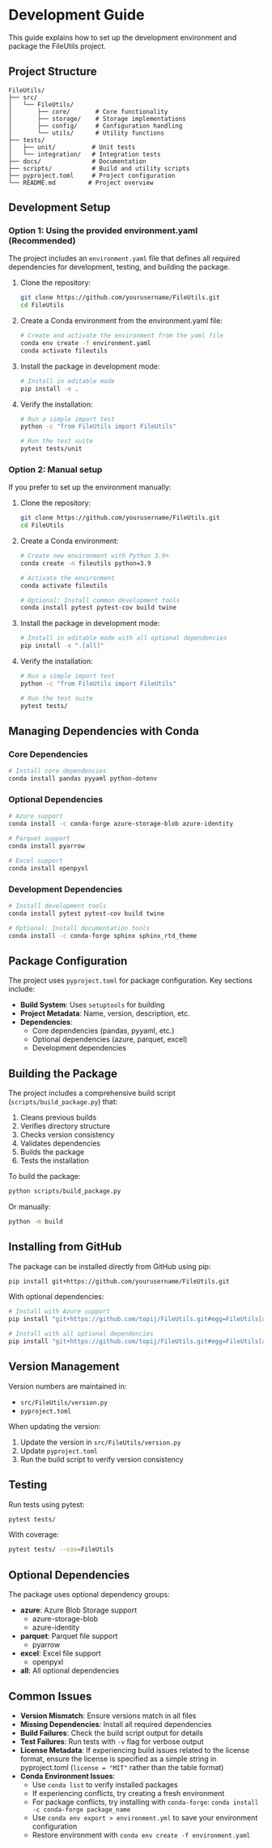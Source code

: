 # Development Guide

This guide explains how to set up the development environment and package the FileUtils project.

## Project Structure

```
FileUtils/
├── src/
│   └── FileUtils/
│       ├── core/       # Core functionality
│       ├── storage/    # Storage implementations
│       ├── config/     # Configuration handling
│       └── utils/      # Utility functions
├── tests/
│   ├── unit/          # Unit tests
│   └── integration/   # Integration tests
├── docs/              # Documentation
├── scripts/           # Build and utility scripts
├── pyproject.toml     # Project configuration
└── README.md         # Project overview
```

## Development Setup

### Option 1: Using the provided environment.yaml (Recommended)

The project includes an `environment.yaml` file that defines all required dependencies for development, testing, and building the package.

1. Clone the repository:
   ```bash
   git clone https://github.com/yourusername/FileUtils.git
   cd FileUtils
   ```

2. Create a Conda environment from the environment.yaml file:
   ```bash
   # Create and activate the environment from the yaml file
   conda env create -f environment.yaml
   conda activate fileutils
   ```

3. Install the package in development mode:
   ```bash
   # Install in editable mode
   pip install -e .
   ```

4. Verify the installation:
   ```bash
   # Run a simple import test
   python -c "from FileUtils import FileUtils"
   
   # Run the test suite
   pytest tests/unit
   ```

### Option 2: Manual setup

If you prefer to set up the environment manually:

1. Clone the repository:
   ```bash
   git clone https://github.com/yourusername/FileUtils.git
   cd FileUtils
   ```

2. Create a Conda environment:
   ```bash
   # Create new environment with Python 3.9+
   conda create -n fileutils python=3.9
   
   # Activate the environment
   conda activate fileutils
   
   # Optional: Install common development tools
   conda install pytest pytest-cov build twine
   ```

3. Install the package in development mode:
   ```bash
   # Install in editable mode with all optional dependencies
   pip install -e ".[all]"
   ```

4. Verify the installation:
   ```bash
   # Run a simple import test
   python -c "from FileUtils import FileUtils"
   
   # Run the test suite
   pytest tests/
   ```

## Managing Dependencies with Conda

### Core Dependencies
```bash
# Install core dependencies
conda install pandas pyyaml python-dotenv
```

### Optional Dependencies
```bash
# Azure support
conda install -c conda-forge azure-storage-blob azure-identity

# Parquet support
conda install pyarrow

# Excel support
conda install openpyxl
```

### Development Dependencies
```bash
# Install development tools
conda install pytest pytest-cov build twine

# Optional: Install documentation tools
conda install -c conda-forge sphinx sphinx_rtd_theme
```

## Package Configuration

The project uses `pyproject.toml` for package configuration. Key sections include:

- **Build System**: Uses `setuptools` for building
- **Project Metadata**: Name, version, description, etc.
- **Dependencies**: 
  - Core dependencies (pandas, pyyaml, etc.)
  - Optional dependencies (azure, parquet, excel)
  - Development dependencies

## Building the Package

The project includes a comprehensive build script (`scripts/build_package.py`) that:

1. Cleans previous builds
2. Verifies directory structure
3. Checks version consistency
4. Validates dependencies
5. Builds the package
6. Tests the installation

To build the package:

```bash
python scripts/build_package.py
```

Or manually:

```bash
python -m build
```

## Installing from GitHub

The package can be installed directly from GitHub using pip:

```bash
pip install git+https://github.com/yourusername/FileUtils.git
```

With optional dependencies:

```bash
# Install with Azure support
pip install "git+https://github.com/topij/FileUtils.git#egg=FileUtils[azure]"

# Install with all optional dependencies
pip install "git+https://github.com/topij/FileUtils.git#egg=FileUtils[all]"
```

## Version Management

Version numbers are maintained in:
- `src/FileUtils/version.py`
- `pyproject.toml`

When updating the version:
1. Update the version in `src/FileUtils/version.py`
2. Update `pyproject.toml`
3. Run the build script to verify version consistency

## Testing

Run tests using pytest:

```bash
pytest tests/
```

With coverage:

```bash
pytest tests/ --cov=FileUtils
```

## Optional Dependencies

The package uses optional dependency groups:

- **azure**: Azure Blob Storage support
  - azure-storage-blob
  - azure-identity
- **parquet**: Parquet file support
  - pyarrow
- **excel**: Excel file support
  - openpyxl
- **all**: All optional dependencies


## Common Issues

- **Version Mismatch**: Ensure versions match in all files
- **Missing Dependencies**: Install all required dependencies
- **Build Failures**: Check the build script output for details
- **Test Failures**: Run tests with `-v` flag for verbose output
- **License Metadata**: If experiencing build issues related to the license format, ensure the license is specified as a simple string in pyproject.toml (`license = "MIT"` rather than the table format)
- **Conda Environment Issues**:
  - Use `conda list` to verify installed packages
  - If experiencing conflicts, try creating a fresh environment
  - For package conflicts, try installing with `conda-forge`: `conda install -c conda-forge package_name`
  - Use `conda env export > environment.yml` to save your environment configuration
  - Restore environment with `conda env create -f environment.yaml` 
